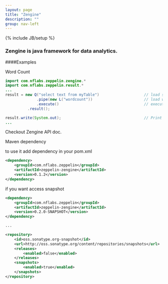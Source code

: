 ```yaml
---
layout: page
title: "Zengine"
description: ""
group: nav-left
---
```

{% include JB/setup %}
### Zengine is java framework for data analytics.
####Examples

Word Count

```java
import com.nflabs.zeppelin.zengine.*
import com.nflabs.zeppelin.result.*
...
result = new Q("select text from myTable")                    // load some data
              .pipe(new L("wordcount"))                       // load wordcount library
              .execute()                                      // execute
	      .result();

result.write(System.out);                                     // Print result to stdout
...
```

Checkout Zengine API doc. 

Maven dependency

to use it add dependency in your pom.xml

```xml
<dependency>
    <groupId>com.nflabs.zeppelin</groupId>
    <artifactId>zeppelin-zengine</artifactId>
    <version>0.1.2</version>
</dependency>
```
if you want access snapshot

```xml
<dependency>
    <groupId>com.nflabs.zeppelin</groupId>
    <artifactId>zeppelin-zengine</artifactId>
    <version>0.2.0-SNAPSHOT</version>
</dependency>

...

<repository>
    <id>oss.sonatype.org-snapshot</id>
    <url>http://oss.sonatype.org/content/repositories/snapshots</url>
    <releases>
        <enabled>false</enabled>
    </releases>
    <snapshots>
        <enabled>true</enabled>
    </snapshots>
</repository>
```
